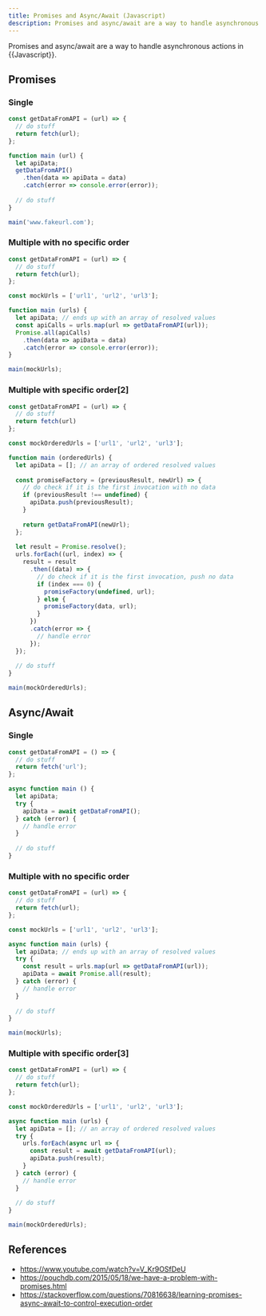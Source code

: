 ```yaml
---
title: Promises and Async/Await (Javascript)
description: Promises and async/await are a way to handle asynchronous actions in Javascript.
---
```


Promises and async/await are a way to handle asynchronous actions in {{Javascript}}.

## Promises

### Single

```javascript
const getDataFromAPI = (url) => {
  // do stuff
  return fetch(url);
};

function main (url) {
  let apiData;
  getDataFromAPI()
    .then(data => apiData = data)
    .catch(error => console.error(error));
  
  // do stuff
}

main('www.fakeurl.com');
```

### Multiple with no specific order

```javascript
const getDataFromAPI = (url) => {
  // do stuff
  return fetch(url);
};

const mockUrls = ['url1', 'url2', 'url3'];

function main (urls) {
  let apiData; // ends up with an array of resolved values
  const apiCalls = urls.map(url => getDataFromAPI(url));
  Promise.all(apiCalls)
    .then(data => apiData = data)
    .catch(error => console.error(error));
}

main(mockUrls);
```

### Multiple with specific order[2]

```javascript
const getDataFromAPI = (url) => {
  // do stuff
  return fetch(url)
};

const mockOrderedUrls = ['url1', 'url2', 'url3'];

function main (orderedUrls) {  
  let apiData = []; // an array of ordered resolved values
  
  const promiseFactory = (previousResult, newUrl) => {
    // do check if it is the first invocation with no data
    if (previousResult !== undefined) {
      apiData.push(previousResult);
    }
    
    return getDataFromAPI(newUrl);
  };
  
  let result = Promise.resolve();
  urls.forEach((url, index) => {
    result = result
      .then((data) => {
        // do check if it is the first invocation, push no data
        if (index === 0) {
          promiseFactory(undefined, url);
        } else {
          promiseFactory(data, url);
        }
      })
      .catch(error => {
        // handle error
      });
  });
  
  // do stuff
}

main(mockOrderedUrls);
```

## Async/Await

### Single

```javascript
const getDataFromAPI = () => {
  // do stuff
  return fetch('url');
};

async function main () {
  let apiData;
  try {
    apiData = await getDataFromAPI();
  } catch (error) {
    // handle error
  }
  
  // do stuff
}
```

### Multiple with no specific order

```javascript
const getDataFromAPI = (url) => {
  // do stuff
  return fetch(url);
};

const mockUrls = ['url1', 'url2', 'url3'];

async function main (urls) {
  let apiData; // ends up with an array of resolved values
  try {
    const result = urls.map(url => getDataFromAPI(url));
    apiData = await Promise.all(result);
  } catch (error) {
    // handle error
  }
  
  // do stuff
}

main(mockUrls);
```

### Multiple with specific order[3]

```javascript
const getDataFromAPI = (url) => {
  // do stuff
  return fetch(url);
};

const mockOrderedUrls = ['url1', 'url2', 'url3'];

async function main (urls) {
  let apiData = []; // an array of ordered resolved values
  try {
    urls.forEach(async url => {
      const result = await getDataFromAPI(url);
      apiData.push(result);
    }
  } catch (error) {
    // handle error
  }
  
  // do stuff
}

main(mockOrderedUrls);
```

## References

- https://www.youtube.com/watch?v=V_Kr9OSfDeU
- https://pouchdb.com/2015/05/18/we-have-a-problem-with-promises.html
- https://stackoverflow.com/questions/70816638/learning-promises-async-await-to-control-execution-order